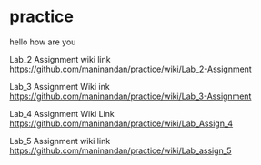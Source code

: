 # practice
hello how are you

Lab_2 Assignment wiki link
https://github.com/maninandan/practice/wiki/Lab_2-Assignment

Lab_3 Assignment Wiki ink
https://github.com/maninandan/practice/wiki/Lab_3-Assignment


Lab_4 Assignment Wiki Link
https://github.com/maninandan/practice/wiki/Lab_Assign_4


Lab_5 Assignment wiki link
https://github.com/maninandan/practice/wiki/Lab_assign_5
